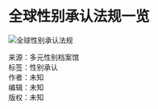 # 全球性别承认法规一览

![全球性别承认法规](https://static.wixstatic.com/media/2f8a6a_27db645b4e2e45189019b4e60c626d62~mv2.png/v1/fill/w_1905,h_1192,al_c,q_95,usm_0.66_1.00_0.01,enc_avif,quality_auto/2f8a6a_27db645b4e2e45189019b4e60c626d62~mv2.png)

来源：多元性别档案馆  
标签：性别承认  
作者：未知  
编辑：未知  
版权：未知  
<!-- tcd_original_link https://www.hktranslawdb.org/post/worldwidedb -->
